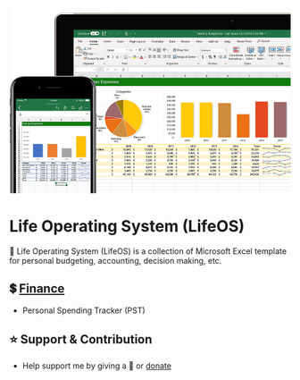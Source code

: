 <p align="center"><img src="cover.jpg"></p>

# Life Operating System (LifeOS)

🧩 Life Operating System (LifeOS) is a collection of Microsoft Excel template for personal budgeting, accounting, decision making, etc.

## 💲 [Finance](templates/finance)
- Personal Spending Tracker (PST)

## ⭐️ Support & Contribution
- Help support me by giving a 🌟 or [donate][website]

[website]: https://agung2001.github.io
